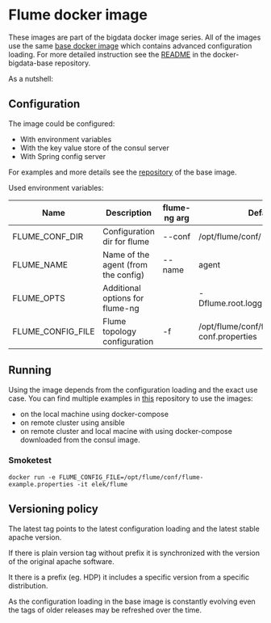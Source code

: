 # Flume docker image

These images are part of the bigdata docker image series. All of the images use the same [base docker image](https://github.com/elek/docker-bigdata-base) which contains advanced configuration loading. For more detailed instruction see the [README](https://github.com/elek/docker-bigdata-base/blob/master/README.md) in the docker-bigdata-base repository.

As a nutshell:


## Configuration

The image could be configured:

* With environment variables
* With the key value store of the consul server
* With Spring config server

For examples and more details see the [repository](https://github.com/elek/docker-bigdata-base) of the base image.

Used environment variables:

 

| Name              | Description                         | flume-ng arg | Default                               |
| ----------------- | ----------------------------------- | ------------ | ------------------------------------- |
| FLUME_CONF_DIR    | Configuration dir for flume         | --conf       | /opt/flume/conf/                      |
| FLUME_NAME        | Name of the agent (from the config) | --name       | agent                                 |
| FLUME_OPTS        | Additional options for flume-ng     |              | -Dflume.root.logger=INFO,console      |
| FLUME_CONFIG_FILE | Flume topology configuration        | -f           | /opt/flume/conf/flume-conf.properties |

## Running

Using the image depends from the configuration loading and the exact use case. You can find multiple examples in [this](https://github.com/elek/bigdata-docker) repository to use the images:

* on the local machine using docker-compose
* on remote cluster using ansible 
* on remote cluster and local macine with using docker-compose downloaded from the consul image. 

### Smoketest

```
docker run -e FLUME_CONFIG_FILE=/opt/flume/conf/flume-example.properties -it elek/flume
```

## Versioning policy

  The latest tag points to the latest configuration loading and the latest stable apache version.

  If there is plain version tag without prefix it is synchronized with the version of the original apache software.

  It there is a prefix (eg. HDP) it includes a specific version from a specific distribution.

  As the configuration loading in the base image is constantly evolving even the tags of older releases may be refreshed over the time.



